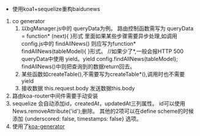 * 使用koa1+sequelize重构baidunews
1. co generator
    1. 以bgManager.js中的 queryData为例。
    路由控制函数需写为
    queryData = function* (next){  }形式
    里面如果某些步骤需要异步处理,如调用config.js中的  findAllNews()
    则应写为function* findAllNews(tableModel){ }形式。  //如果少了*,一般会报HTTP 500
    queryData中使用 yield。yield config.findAllNews(tableModel);
    findAllNews()中则把查询到的数据return回去。
    2. 某些函数如createTable(),不需要写为createTable*(),调用时也不需要 yield 
    3. 接收数据 this.request.body
    发送数据this.body 
2. 路由koa-router中间件需要手动安装
3. sequelize
   会自动添加id，createdAt，updatedAt三列属性。
   id可以使用News.removeAttribute('id');删除。
   其他的2项可以在define scheme的时候添加
   {underscored: false,
    timestamps: false}
    选项。
4. 使用了[koa-generator](https://github.com/17koa/koa-generator)
